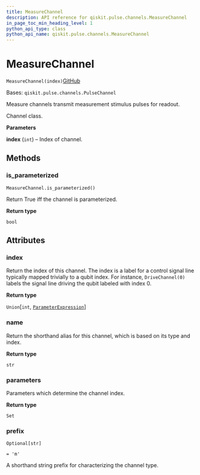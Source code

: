 ```yaml
---
title: MeasureChannel
description: API reference for qiskit.pulse.channels.MeasureChannel
in_page_toc_min_heading_level: 1
python_api_type: class
python_api_name: qiskit.pulse.channels.MeasureChannel
---
```


# MeasureChannel

<span id="qiskit.pulse.channels.MeasureChannel" />

`MeasureChannel(index)`[GitHub](https://github.com/qiskit/qiskit/tree/stable/0.39/qiskit/pulse/channels.py "view source code")

Bases: `qiskit.pulse.channels.PulseChannel`

Measure channels transmit measurement stimulus pulses for readout.

Channel class.

**Parameters**

**index** (`int`) – Index of channel.

## Methods

### is\_parameterized

<span id="qiskit.pulse.channels.MeasureChannel.is_parameterized" />

`MeasureChannel.is_parameterized()`

Return True iff the channel is parameterized.

**Return type**

`bool`

## Attributes

<span id="qiskit.pulse.channels.MeasureChannel.index" />

### index

Return the index of this channel. The index is a label for a control signal line typically mapped trivially to a qubit index. For instance, `DriveChannel(0)` labels the signal line driving the qubit labeled with index 0.

**Return type**

`Union`\[`int`, [`ParameterExpression`](qiskit.circuit.ParameterExpression "qiskit.circuit.parameterexpression.ParameterExpression")]

<span id="qiskit.pulse.channels.MeasureChannel.name" />

### name

Return the shorthand alias for this channel, which is based on its type and index.

**Return type**

`str`

<span id="qiskit.pulse.channels.MeasureChannel.parameters" />

### parameters

Parameters which determine the channel index.

**Return type**

`Set`

<span id="qiskit.pulse.channels.MeasureChannel.prefix" />

### prefix

`Optional[str]`

`= 'm'`

A shorthand string prefix for characterizing the channel type.

